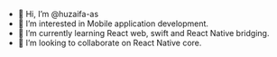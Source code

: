 - 👋 Hi, I’m @huzaifa-as
- 👀 I’m interested in Mobile application development.
- 🌱 I’m currently learning React web, swift and React Native bridging.
- 💞️ I’m looking to collaborate on React Native core.
